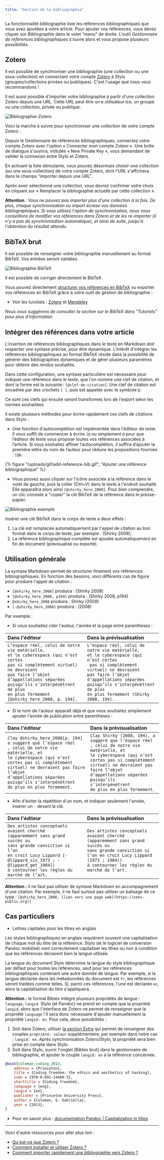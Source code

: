 ```yaml
---
title: "Gestion de la bibliographie"
---
```


La fonctionnalité bibliographie liste les références bibliographiques que vous avez ajoutées à votre article. Pour ajouter vos références, vous devez cliquer sur *Bibliographie* dans le volet "menu" de droite. L'outil *Gestionnaire de références bibliographiques* s'ouvre alors et vous propose plusieurs possibilités.

## Zotero

Il est possible de synchroniser une bibliographie (une collection ou une sous-collection) en connectant votre compte [Zotero](https://www.zotero.org/) à Stylo (groupes/collections privées ou publiques). C'est l'usage que nous vous recommandons ! 

Il est aussi possible d'importer votre bibliographie à partir d'une collection Zotero depuis une URL.
Cette URL peut être un·e utilisateur·ice, un groupe ou une collection, privée ou publique.

![Bibliographie-Zotero](/uploads/images/refonte_doc/biblio-zotero.png)

Voici la marche à suivre pour synchroniser une collection de votre compte Zotero :

Depuis le Gestionnaire de références bibliographiques, connectez votre compte Zotero avec l'option « Connecter mon compte Zotero ». Une boîte de dialogue s'ouvrira, intitulée « New Private Key », vous demandant de valider la connexion entre Stylo et Zotero.

En activant la liste déroulante, vous pouvez désormais choisir une collection (ou une sous-collection) de votre compte Zotero, dont l'URL s'affichera dans le champs "importer depuis une URL". 

Après avoir sélectionné une collection, vous devrez confirmer votre choix en cliquant sur « Remplacer la bibliographie actuelle par cette collection ».

**Attention** : *Vous ne pouvez pas importer plus d'une collection à la fois. De plus, chaque synchronisation ou import écrase vos données bibliographiques. Si vous utilisez l'option de synchronisation, nous vous conseillons de modifier vos références dans Zotero et de les ré-importer (il n'y a pas de synchronisation automatique), et ainsi de suite, jusqu'à l'obtention du résultat attendu.*

## BibTeX brut 

Il est possible de renseigner votre bibliographie manuellement au format BibTeX. Vos entrées seront validées.

![Bibliographie BibTeX](/uploads/images/refonte_doc/biblio-bibtex.png)

Il est possible de corriger directement le BibTeX. 

Vous pouvez directement [structurer vos références en BibTeX](http://www.andy-roberts.net/writing/latex/bibliographies) ou exporter vos références en BibTeX grâce à votre outil de gestion de bibliographie :

- Voir les turotiels : [Zotero](https://bib.umontreal.ca/en/citer/logiciels-bibliographiques/zotero/installer) et [Mendeley](https://libguides.usask.ca/c.php?g=218034&p=1446316)

*Nous vous suggérons de consulter la section sur le BibTeX dans "Tutoriels" pour plus d'information*

## Intégrer des références dans votre article

L'insertion de références bibliographiques dans le texte en Markdown doit respecter une syntaxe précise, pour être dynamique.
L'intérêt d'intégrer les références bibliographiques au format BibTeX réside dans la possibilité de générer des bibliographies dynamiques et de gérer plusieurs paramètres pour obtenir des rendus souhaités.

Dans cette configuration, une syntaxe particulière est nécessaire pour indiquer une référence dans le texte, que l'on nomme une clef de citation, et dont la forme est la suivante : `[@clef-de-citation]`.
Une clef de citation est encadrée par des crochets `[ ]`, puis est appelée avec le symbole `@`.

Ce sont ces clefs qui ensuite seront transformés lors de l'export selon les normes souhaitées.

Il existe plusieurs méthodes pour écrire rapidement ces clefs de citations dans Stylo :

- Une fonction d'autocomplétion est implémentée dans l'éditeur de texte. Il vous suffit de commencer à écrire `[@` ou simplement `@` pour que l’éditeur de texte vous propose toutes vos références associées à l’article. Si vous souhaitez affiner l’autocomplétion, il suffira d’ajouter la première lettre du nom de l’auteur pour réduire les propositions fournies : `[@b`.

{% figure "/uploads/gif/add-reference-bib.gif", "Ajouter une référence bibliographique" %}

- Vous pouvez aussi cliquer sur l'icône associée à la référence dans le volet de gauche, puis la coller (Ctrl+V) dans le texte à l'endroit souhaité. Elle apparaîtra alors ainsi `[@shirky_here_2008]`. Pour bien comprendre, un clic consiste à "copier" la clé BibTeX de la référence dans le presse-papier. 

![Bibliographie exemple](/uploads/images/refonte_doc/biblio-exemple.png)

Insérer une clé BibTeX dans le corps de texte a deux effets :

1. La clé est remplacée automatiquement par l'appel de citation au bon format dans le corps de texte, par exemple : (Shirky 2008);
2. La référence bibliographique complète est ajoutée automatiquement en fin de document (prévisualisé ou exporté).

## Utilisation générale

La syntaxe Markdown permet de structurer finement vos références bibliographiques. En fonction des besoins, voici différents cas de figure pour produire l'appel de citation :
- `[@shirky_here_2008]` produira : (Shirky 2008)
- `[@shirky_here_2008, p194]` produira : (Shirky 2008, p194)
- `@shirky_here_2008` produira : Shirky (2008)
- `[-@shirky_here_2008]` produira : (2008)

Par exemple :

- Si vous souhaitez citer l'auteur, l'année et la page entre parenthèses :

|Dans l'éditeur | Dans la prévisualisation|
|:--|:--|
|`L’espace réel, celui de notre vie matérielle,`<br/>`et le cyberespace (qui n’est certes`<br/>`pas si complètement virtuel) ne devraient`<br/>`pas faire l’objet d’appellations séparées`<br/>`puisqu’ils s’interpénètrent de plus`<br/>`en plus fermement [@shirky_here_2008, p. 194].` | `L’espace réel, celui de notre vie matérielle,`<br/>`et le cyberespace (qui n’est certes`<br/>` pas si complètement virtuel) ne devraient`<br/>`pas faire l’objet d’appellations séparées`<br/>`puisqu’ils s’interpénètrent de plus`<br/>`en plus fermement (Shirky 2008, 194).`|

- Si le nom de l'auteur apparaît déjà et que vous souhaitez simplement ajouter l'année de publication entre parenthèses :

|Dans l'éditeur | Dans la prévisualisation|
|:--|:--|
|`Clay @shirky_here_2008[p. 194] a suggéré que l’espace réel`<br/>`, celui de notre vie matérielle, et`<br/>`le cyberespace (qui n’est certes pas si complètement`<br/>`virtuel) ne devraient pas faire l’objet`<br/>`d’appellations séparées puisqu’ils s’interpénètrent `<br/>`de plus en plus fermement.` | `Clay Shirky (2008, 194), a suggéré que l’espace réel`<br/>`, celui de notre vie matérielle, et`<br/>`le cyberespace (qui n’est certes pas si complètement`<br/>`virtuel) ne devraient pas faire l’objet`<br/>`d’appellations séparées puisqu’ils s’interpénètrent`<br/>`de plus en plus fermement.`|

- Afin d'éviter la répétition d'un nom, et indiquer seulement l'année, insérer un `-` devant la clé.

|Dans l'éditeur | Dans la prévisualisation|
|:--|:--|
|`Des artistes conceptuels avaient cherché`<br/>`(apparemment sans grand succès ou`<br/>`sans grande conviction si l’on`<br/>`en croit Lucy Lippard [-@lippard_six_1973 ; -@lippard_get_1984])`<br/>`à contourner les règles du marché de l’art.` | `Des artistes conceptuels avaient cherché`<br/>`(apparemment sans grand succès ou`<br/>`sans grande conviction si l’on en croit Lucy Lippard (1973 ; 1984))`<br/>`à contourner les règles du marché de l’art.`|

**Attention :** il ne faut pas utiliser de syntaxe Markdown en accompagnement d'une citation. Par exemple, il ne faut surtout pas utiliser un balisage de ce type : `[@shirky_here_2008, [lien vers une page web](https://sens-public.org)]`

## Cas particuliers

- Lettres capitales pour les titres en anglais

Les styles bibliographiques en anglais requièrent souvent une capitalisation de chaque mot du titre de la référence. Stylo (et le logiciel de conversion Pandoc mobilisé) vont correctement capitaliser les titres ou non à condition que les références déclarent bien la langue utilisée. 

La langue du document Stylo détermine la langue du style bibliographique par défaut pour toutes les références, sauf pour les références bibliographiques contenant une autre donnée de langue. Par exemple, si la langue déclarée dans les métadonnées du document est `fr`, les références seront traitées comme telles. Si, parmi ces références, l'une est déclarée `en`, alors la capitalisation du titre s'appliquera.

**Attention :** le format Bibtex intègre plusieurs propriétés de langue : `language`, `langid`. Stylo (et Pandoc) ne prend en compte que la propriété `langid`, alors que l'interface de Zotero ne permet de renseigner que la propriété `language` ! Il sera donc nécessaire d'ajouter manuellement la propriété `langid: en`. Pour cela, deux possibilités : 

1. Soit dans Zotero, utiliser [la section Extra](https://www.zotero.org/support/kb/item_types_and_fields#citing_fields_from_extra) qui permet de renseigner des couples `propriété: valeur` supplémentaire, par exemple dans notre cas : `langid: en`. Après synchronisation Zotero/Stylo, la propriété sera bien prise en compte dans Stylo.
2. Soit dans Stylo, ouvrir l'onglet [Bibtex brut] dans le gestionnaire de bibliographie, et ajouter le couple `langid: en` à la référence concernée.   

```bibtex
@book{coleman_coding_2013,
	address = {Princeton},
	title = {Coding freedom: the ethics and aesthetics of hacking},
	isbn = {978-0-691-14460-3},
	shorttitle = {Coding freedom},
	language = {eng},
	langid = {en},
	publisher = {Princeton University Press},
	author = {Coleman, E. Gabriella},
	year = {2013},
}
```

- Pour en savoir plus : [documentation Pandoc | Capitalization in titles](https://pandoc.org/MANUAL.html#capitalization-in-titles)

---

Voici d'autre ressources pour aller plus loin :

- [Qu'est-ce que Zotero ?](http://editorialisation.org/ediwiki/index.php?title=Zotero)
- [Comment installer et utiliser Zotero ?](https://bib.umontreal.ca/citer/logiciels-bibliographiques/zotero/installer)
- [Comment importer rapidement une bibliographie vers Zotero ?](https://bib.umontreal.ca/citer/logiciels-bibliographiques/zotero/installer#h5o-13)
